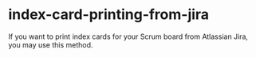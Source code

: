# index-card-printing-from-jira
If you want to print index cards for your Scrum board from Atlassian Jira, you may use this method.
